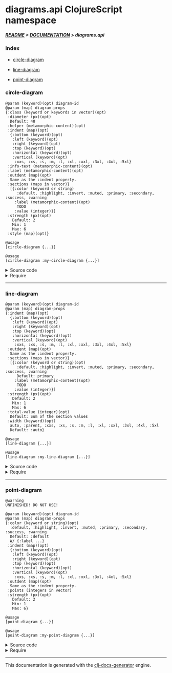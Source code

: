 
# diagrams.api ClojureScript namespace

##### [README](../../../README.md) > [DOCUMENTATION](../../COVER.md) > diagrams.api

### Index

- [circle-diagram](#circle-diagram)

- [line-diagram](#line-diagram)

- [point-diagram](#point-diagram)

### circle-diagram

```
@param (keyword)(opt) diagram-id
@param (map) diagram-props
{:class (keyword or keywords in vector)(opt)
 :diameter (px)(opt)
  Default: 48
 :helper (metamorphic-content)(opt)
 :indent (map)(opt)
  {:bottom (keyword)(opt)
   :left (keyword)(opt)
   :right (keyword)(opt)
   :top (keyword)(opt)
   :horizontal (keyword)(opt)
   :vertical (keyword)(opt)
    :xxs, :xs, :s, :m, :l, :xl, :xxl, :3xl, :4xl, :5xl}
 :info-text (metamorphic-content)(opt)
 :label (metamorphic-content)(opt)
 :outdent (map)(opt)
  Same as the :indent property.
 :sections (maps in vector)}
  [{:color (keyword or string)
     :default, :highlight, :invert, :muted, :primary, :secondary, :success, :warning
    :label (metamorphic-content)(opt)
     TODO
    :value (integer)}]
 :strength (px)(opt)
   Default: 2
   Min: 1
   Max: 6
 :style (map)(opt)}
```

```
@usage
[circle-diagram {...}]
```

```
@usage
[circle-diagram :my-circle-diagram {...}]
```

<details>
<summary>Source code</summary>

```
(defn diagram
  ([diagram-props]
   [diagram (random/generate-keyword) diagram-props])

  ([diagram-id diagram-props]
   (fn [_ diagram-props]       (let [diagram-props (circle-diagram.prototypes/diagram-props-prototype diagram-props)]
            [circle-diagram diagram-id diagram-props]))))
```

</details>

<details>
<summary>Require</summary>

```
(ns my-namespace (:require [diagrams.api :refer [circle-diagram]]))

(diagrams.api/circle-diagram ...)
(circle-diagram              ...)
```

</details>

---

### line-diagram

```
@param (keyword)(opt) diagram-id
@param (map) diagram-props
{:indent (map)(opt)
  {:bottom (keyword)(opt)
   :left (keyword)(opt)
   :right (keyword)(opt)
   :top (keyword)(opt)
   :horizontal (keyword)(opt)
   :vertical (keyword)(opt)
    :xxs, :xs, :s, :m, :l, :xl, :xxl, :3xl, :4xl, :5xl}
 :outdent (map)(opt)
  Same as the :indent property.
 :sections (maps in vector)}
  [{:color (keyword or string)(opt)
     :default, :highlight, :invert, :muted, :primary, :secondary, :success, :warning
     Default: primary
    :label (metamorphic-content)(opt)
     TODO
    :value (integer)}]
 :strength (px)(opt)
   Default: 2
   Min: 1
   Max: 6
 :total-value (integer)(opt)
  Default: Sum of the section values
 :width (keyword)(opt)
  auto, :parent, :xxs, :xs, :s, :m, :l, :xl, :xxl, :3xl, :4xl, :5xl
  Default: :auto}
```

```
@usage
[line-diagram {...}]
```

```
@usage
[line-diagram :my-line-diagram {...}]
```

<details>
<summary>Source code</summary>

```
(defn diagram
  ([diagram-props]
   [diagram (random/generate-keyword) diagram-props])

  ([diagram-id diagram-props]
   (fn [_ diagram-props]       (let [diagram-props (line-diagram.prototypes/diagram-props-prototype diagram-props)]
            [line-diagram diagram-id diagram-props]))))
```

</details>

<details>
<summary>Require</summary>

```
(ns my-namespace (:require [diagrams.api :refer [line-diagram]]))

(diagrams.api/line-diagram ...)
(line-diagram              ...)
```

</details>

---

### point-diagram

```
@warning
UNFINISHED! DO NOT USE!
```

```
@param (keyword)(opt) diagram-id
@param (map) diagram-props
{:color (keyword or string)(opt)
  :default, :highlight, :invert, :muted, :primary, :secondary, :success, :warning
  Default: :default
  W/ {:label ...}
 :indent (map)(opt)
  {:bottom (keyword)(opt)
   :left (keyword)(opt)
   :right (keyword)(opt)
   :top (keyword)(opt)
   :horizontal (keyword)(opt)
   :vertical (keyword)(opt)
    :xxs, :xs, :s, :m, :l, :xl, :xxl, :3xl, :4xl, :5xl}
 :outdent (map)(opt)
  Same as the :indent property.
 :points (integers in vector)
 :strength (px)(opt)
   Default: 2
   Min: 1
   Max: 6}
```

```
@usage
[point-diagram {...}]
```

```
@usage
[point-diagram :my-point-diagram {...}]
```

<details>
<summary>Source code</summary>

```
(defn diagram
  ([diagram-props]
   [diagram (random/generate-keyword) diagram-props])

  ([diagram-id diagram-props]
   (fn [_ diagram-props]       (let []            [point-diagram diagram-id diagram-props]))))
```

</details>

<details>
<summary>Require</summary>

```
(ns my-namespace (:require [diagrams.api :refer [point-diagram]]))

(diagrams.api/point-diagram ...)
(point-diagram              ...)
```

</details>

---

This documentation is generated with the [clj-docs-generator](https://github.com/bithandshake/clj-docs-generator) engine.

